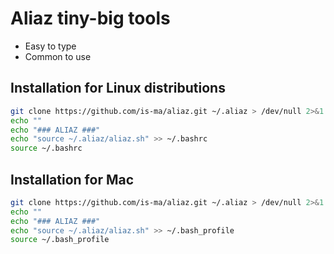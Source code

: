 # Aliaz tiny-big tools

* Easy to type
* Common to use

## Installation for Linux distributions

```bash
git clone https://github.com/is-ma/aliaz.git ~/.aliaz > /dev/null 2>&1
echo ""
echo "### ALIAZ ###"
echo "source ~/.aliaz/aliaz.sh" >> ~/.bashrc
source ~/.bashrc
```

## Installation for Mac

```bash
git clone https://github.com/is-ma/aliaz.git ~/.aliaz > /dev/null 2>&1
echo ""
echo "### ALIAZ ###"
echo "source ~/.aliaz/aliaz.sh" >> ~/.bash_profile
source ~/.bash_profile
```
